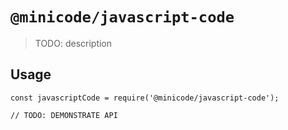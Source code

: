 # `@minicode/javascript-code`

> TODO: description

## Usage

```
const javascriptCode = require('@minicode/javascript-code');

// TODO: DEMONSTRATE API
```
